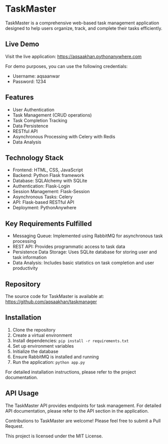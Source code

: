 # TaskMaster

TaskMaster is a comprehensive web-based task management application designed to help users organize, track, and complete their tasks efficiently.

## Live Demo

Visit the live application: https://aqsaakhan.pythonanywhere.com

For demo purposes, you can use the following credentials:
- Username: aqsaanwar
- Password: 1234

## Features

- User Authentication
- Task Management (CRUD operations)
- Task Completion Tracking
- Data Persistence
- RESTful API
- Asynchronous Processing with Celery with Redis
- Data Analysis

## Technology Stack

- Frontend: HTML, CSS, JavaScript
- Backend: Python Flask framework
- Database: SQLAlchemy with SQLite
- Authentication: Flask-Login
- Session Management: Flask-Session
- Asynchronous Tasks: Celery
- API: Flask-based RESTful API
- Deployment: PythonAnywhere

## Key Requirements Fulfilled

- Messaging Queue: Implemented using RabbitMQ for asynchronous task processing
- REST API: Provides programmatic access to task data
- Persistence Data Storage: Uses SQLite database for storing user and task information
- Data Analysis: Includes basic statistics on task completion and user productivity

## Repository

The source code for TaskMaster is available at: https://github.com/aqsaakhan/taskmanager

## Installation

1. Clone the repository
2. Create a virtual environment
3. Install dependencies: `pip install -r requirements.txt`
4. Set up environment variables
5. Initialize the database
6. Ensure RabbitMQ is installed and running
7. Run the application: `python app.py`

For detailed installation instructions, please refer to the project documentation.

## API Usage

The TaskMaster API provides endpoints for task management. For detailed API documentation, please refer to the API section in the application.

Contributions to TaskMaster are welcome! Please feel free to submit a Pull Request.

This project is licensed under the MIT License.
